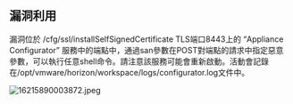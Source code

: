 漏洞利用
--------

漏洞位於 /cfg/ssl/installSelfSignedCertificate TLS端口8443上的 “Appliance Configurator” 服務中的端點中，通過san參數在POST對端點的請求中指定惡意參數，可以執行任意shell命令。請注意該服務可能會重新啟動。活動會記錄在/opt/vmware/horizo​​n/workspace/logs/configurator.log文件中。

![](16215890003872.jpeg "16215890003872.jpeg")